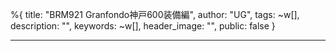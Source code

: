 %{
  title: "BRM921 Granfondo神戸600装備編",
  author: "UG",
  tags: ~w[],
  description: "",
  keywords: ~w[],
  header_image: "",
  public: false
}

---
